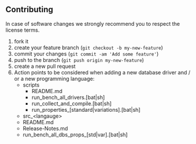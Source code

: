 ## Contributing 

In case of software changes we strongly recommend you to respect the license terms.

1. fork it
1. create your feature branch (`git checkout -b my-new-feature`)
1. commit your changes (`git commit -am 'Add some feature'`)
1. push to the branch (`git push origin my-new-feature`)
1. create a new pull request
1. Action points to be considered when adding a new database driver and / or a new programming language:
   - scripts
     - README.md
     - run_bench_all_drivers.[bat|sh]
     - run_collect_and_compile.[bat|sh]
     - run_properties_[standard|variations].[bat|sh]
   - src_\<langauge\>
   - README.md
   - Release-Notes.md
   - run_bench_all_dbs_props_[std|var].[bat|sh]
